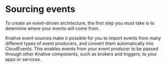 # Sourcing events

To create an event-driven architecture, the first step you must take is to determine where your events will come from.

Knative event sources make it possible for you to import events from many different types of event producers, and convert them automatically into CloudEvents. This enables events from your event producer to be passed through other Knative components, such as brokers and triggers, to your apps or services.
